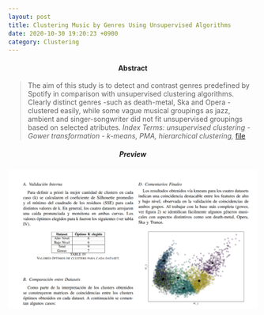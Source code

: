 ```yaml
---
layout: post
title: Clustering Music by Genres Using Unsupervised Algorithms
date: 2020-10-30 19:20:23 +0900
category: Clustering
---
```




#### <center> Abstract </center>
> The aim of this study is to detect and contrast genres predefined by Spotify in comparison with unsupervised clustering algorithms. Clearly distinct genres -such as death-metal, Ska and Opera - clustered easily, while some vague musical groupings as jazz, ambient and singer-songwriter did not fit unsupervised groupings based on selected atributes.
> *Index Terms:  unsupervised clustering - Gower transformation - k-means, PMA, hierarchical
clustering,*
[file](https://drive.google.com/file/d/1P2qfTiXz85l_oXSx2pofienERwJfAmKN/view?usp=sharing)</div>

##### <center> Preview </center>
![alt text](/public/img/Spotify.png)
